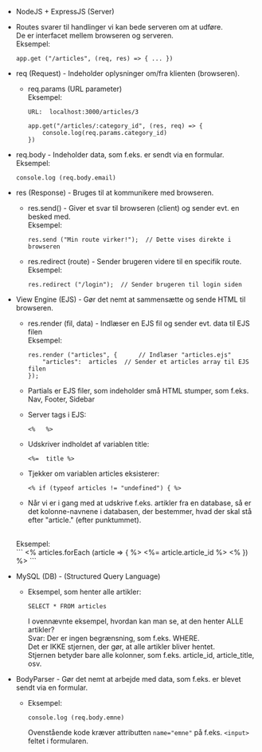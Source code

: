 
* NodeJS + ExpressJS  (Server)

* Routes svarer til handlinger vi kan bede serveren om at udføre.<br>
De er interfacet mellem browseren og serveren.<br>
Eksempel:
	```
	app.get ("/articles", (req, res) => { ... })
	```

* req  (Request) - Indeholder oplysninger om/fra klienten (browseren).
	* req.params   (URL parameter)<br>
	Eksempel:
		```
		URL:  localhost:3000/articles/3

		app.get("/articles/:category_id", (res, req) => {
			console.log(req.params.category_id)
		})
		```

* req.body - Indeholder data, som f.eks. er sendt via en formular.<br>
Eksempel:
	```
	console.log (req.body.email)
	```

* res (Response) - Bruges til at kommunikere med browseren.

	* res.send() - Giver et svar til browseren (client) og sender evt. en besked med.<br>
	Eksempel:
		```
		res.send ("Min route virker!");  // Dette vises direkte i browseren
		```

	* res.redirect (route) - Sender brugeren videre til en specifik route.<br>
	Eksempel:
		```
		res.redirect ("/login");  // Sender brugeren til login siden
		```

* View Engine  (EJS) - Gør det nemt at sammensætte og sende HTML til browseren.<br>
	* res.render (fil, data) - Indlæser en EJS fil og sender evt. data til EJS filen<br>
	Eksempel:<br>
		```
		res.render ("articles", {      // Indlæser "articles.ejs"
			"articles":  articles  // Sender et articles array til EJS filen
		});
		```

	* Partials er EJS filer, som indeholder små HTML stumper, som f.eks. Nav, Footer, Sidebar

	* Server tags i EJS:
		```
		<%   %>
		```

	* Udskriver indholdet af variablen title:
		```
		<%=  title %>
		```

	* Tjekker om variablen articles eksisterer:
		```
		<% if (typeof articles != "undefined") { %>
		```

	* Når vi er i gang med at udskrive f.eks. artikler fra en database,
	så er det kolonne-navnene i databasen, der bestemmer, hvad
	der skal stå efter "article."  (efter punktummet).<br>
	<br>
	Eksempel:<br>
		```
		<% articles.forEach (article => { %>
			<%= article.article_id  %>
		<% }) %>
		```


* MySQL (DB) - (Structured Query Language)
	
	* Eksempel, som henter alle artikler:<br>
		```
		SELECT * FROM articles
		```
		I ovennævnte eksempel, hvordan kan man se, at den henter ALLE artikler?<br>
		Svar: Der er ingen begrænsning, som f.eks. WHERE.<br>
		Det er IKKE stjernen, der gør, at alle artikler bliver hentet.<br>
		Stjernen betyder bare alle kolonner, som f.eks. article_id,  article_title, osv.
	
* BodyParser - Gør det nemt at arbejde med data, som f.eks. er blevet sendt via en formular.
	
	* Eksempel:
		```
		console.log (req.body.emne)
		```
		Ovenstående kode kræver attributten ```name="emne"``` på f.eks. ```<input>``` feltet i formularen.




